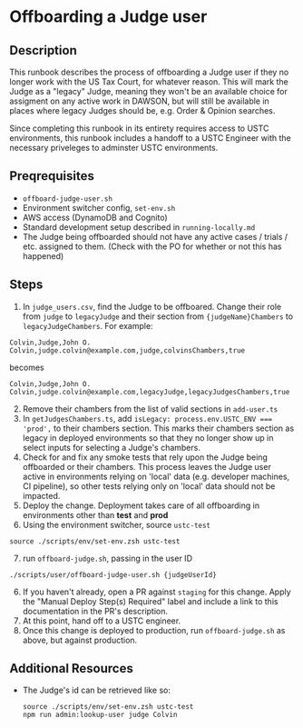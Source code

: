 # Offboarding a Judge user

## Description
This runbook describes the process of offboarding a Judge user if they no longer work with the US Tax Court, for whatever reason. This will mark the Judge as a "legacy" Judge, meaning they won't be an available choice for assigment on any active work in DAWSON, but will still be available in places where legacy Judges should be, e.g. Order & Opinion searches. 

Since completing this runbook in its entirety requires access to USTC environments, this runbook includes a handoff to a USTC Engineer with the necessary priveleges to adminster USTC environments.

## Preqrequisites
- `offboard-judge-user.sh`
- Environment switcher config, `set-env.sh`
- AWS access (DynamoDB and Cognito)
- Standard development setup described in `running-locally.md`
- The Judge being offboarded should not have any active cases / trials / etc. assigned to them. (Check with the PO for whether or not this has happened)

## Steps
1. In `judge_users.csv`, find the Judge to be offboared. Change their role from `judge` to `legacyJudge` and their section from `{judgeName}Chambers` to `legacyJudgeChambers`. For example:
```
Colvin,Judge,John O. Colvin,judge.colvin@example.com,judge,colvinsChambers,true
``` 
becomes
```
Colvin,Judge,John O. Colvin,judge.colvin@example.com,legacyJudge,legacyJudgesChambers,true
```
2. Remove their chambers from the list of valid sections in `add-user.ts`
3. In `getJudgesChambers.ts`, add `isLegacy: process.env.USTC_ENV === 'prod',` to their chambers section. This marks their chambers section as legacy in deployed environments so that they no longer show up in select inputs for selecting a Judge's chambers.
4. Check for and fix any smoke tests that rely upon the Judge being offboarded or their chambers. This process leaves the Judge user active in environments relying on 'local' data (e.g. developer machines, CI pipeline), so other tests relying only on 'local' data should not be impacted.
5. Deploy the change. Deployment takes care of all offboarding in environments other than **test** and **prod**
6. Using the environment switcher, source `ustc-test`
```
source ./scripts/env/set-env.zsh ustc-test
```
7. run `offboard-judge.sh`, passing in the user ID
```
./scripts/user/offboard-judge-user.sh {judgeUserId}
```
6. If you haven't already, open a PR against `staging` for this change. Apply the "Manual Deploy Step(s) Required" label and include a link to this documentation in the PR's description.
7. At this point, hand off to a USTC engineer.
8. Once this change is deployed to production, run `offboard-judge.sh` as above, but against production.

## Additional Resources
- The Judge's id can be retrieved like so:
  ```
  source ./scripts/env/set-env.zsh ustc-test
  npm run admin:lookup-user judge Colvin
  ```
